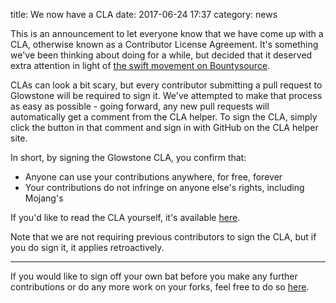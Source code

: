 title: We now have a CLA
date: 2017-06-24 17:37
category: news

This is an announcement to let everyone know that we have come up with a CLA, otherwise known as a Contributor License Agreement. It's something we've been thinking about doing for a while, but decided that it deserved extra attention in light of [the swift movement on Bountysource](https://www.bountysource.com/issues/40545454-185-completing-entities-in-glowstone).

CLAs can look a bit scary, but every contributor submitting a pull request to Glowstone will be required to sign it. We've attempted to make that process as easy as possible - going forward, any new pull requests will automatically get a comment from the CLA helper. To sign the CLA, simply click the button in that comment and sign in with GitHub on the CLA helper site.

In short, by signing the Glowstone CLA, you confirm that:

- Anyone can use your contributions anywhere, for free, forever
- Your contributions do not infringe on anyone else's rights, including Mojang's

If you'd like to read the CLA yourself, it's available [here](https://beta.glowstone.net/cla).

Note that we are not requiring previous contributors to sign the CLA, but if you do sign it, it applies retroactively.

---

If you would like to sign off your own bat before you make any further contributions or do any more work on your forks, feel free to do so [here](https://cla-assistant.io/GlowstoneMC/Glowstone).
